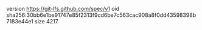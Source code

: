 version https://git-lfs.github.com/spec/v1
oid sha256:30bb6e1be91747e85f2313f9cd6be7c563cac908a8f0dd43598398b7183e44e1
size 4217
